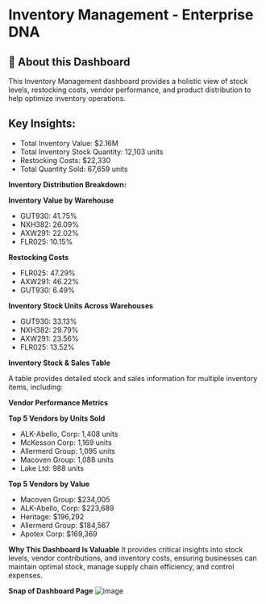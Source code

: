# Inventory Management - Enterprise DNA

## 📌 About this Dashboard
This Inventory Management dashboard provides a holistic view of stock levels, restocking costs, vendor performance, and product distribution to help optimize inventory operations.

## Key Insights:
- Total Inventory Value: $2.16M
- Total Inventory Stock Quantity: 12,103 units
- Restocking Costs: $22,330
- Total Quantity Sold: 67,659 units

**Inventory Distribution Breakdown:**

**Inventory Value by Warehouse**
- GUT930: 41.75%
- NXH382: 26.09%
- AXW291: 22.02%
- FLR025: 10.15%

**Restocking Costs**
- FLR025: 47.29%
- AXW291: 46.22%
- GUT930: 6.49%

**Inventory Stock Units Across Warehouses**
- GUT930: 33.13%
- NXH382: 29.79%
- AXW291: 23.56%
- FLR025: 13.52%

**Inventory Stock & Sales Table**

A table provides detailed stock and sales information for multiple inventory items, including:

**Vendor Performance Metrics**

**Top 5 Vendors by Units Sold**
- ALK-Abello, Corp: 1,408 units
- McKesson Corp: 1,169 units
- Allermerd Group: 1,095 units
- Macoven Group: 1,088 units
- Lake Ltd: 988 units

**Top 5 Vendors by Value**
- Macoven Group: $234,005
- ALK-Abello, Corp: $223,689
- Heritage: $196,292
- Allermerd Group: $184,567
- Apotex Corp: $169,369

**Why This Dashboard Is Valuable**
It provides critical insights into stock levels, vendor contributions, and inventory costs, ensuring businesses can maintain optimal stock, manage supply chain efficiency, and control expenses.

**Snap of Dashboard Page**
![image](https://github.com/user-attachments/assets/5786e774-53c6-454b-b9de-d07285ee4b22)
